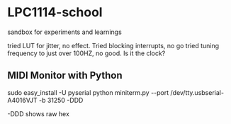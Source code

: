 LPC1114-school
==============
sandbox for experiments and learnings

tried LUT for jitter, no effect. 
Tried blocking interrupts, no go
tried tuning frequency to just over 100HZ, no good.
Is it the clock?



MIDI Monitor with Python
------------------------
sudo easy_install -U pyserial
python miniterm.py --port /dev/tty.usbserial-A4016VJT -b 31250 -DDD

-DDD shows raw hex